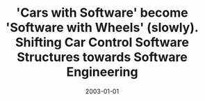 ---
abstract: ''
authors:
- Thomas Grechenig
- Wolfgang Zuser
- Christoph Falk
date: '2003-01-01'
featured: false
publication_types:
- '2'
publishDate: '2003-01-01'
title: '''Cars with Software'' become ''Software with Wheels'' (slowly). Shifting
  Car Control Software Structures towards Software Engineering'
url_pdf: ''
---